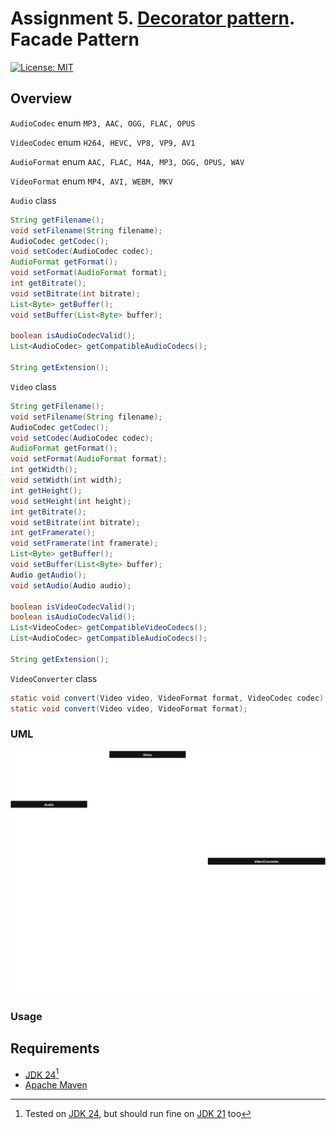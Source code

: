 # Assignment 5. [Decorator pattern](/decorator). Facade Pattern

[![License: MIT](https://img.shields.io/badge/License-MIT-green.svg)](https://opensource.org/license/mit/)

## Overview

`AudioCodec` enum `MP3, AAC, OGG, FLAC, OPUS`

`VideoCodec` enum `H264, HEVC, VP8, VP9, AV1`

`AudioFormat` enum `AAC, FLAC, M4A, MP3, OGG, OPUS, WAV`

`VideoFormat` enum `MP4, AVI, WEBM, MKV`

`Audio` class

```java
String getFilename();
void setFilename(String filename);
AudioCodec getCodec();
void setCodec(AudioCodec codec);
AudioFormat getFormat();
void setFormat(AudioFormat format);
int getBitrate();
void setBitrate(int bitrate);
List<Byte> getBuffer();
void setBuffer(List<Byte> buffer);

boolean isAudioCodecValid();
List<AudioCodec> getCompatibleAudioCodecs();

String getExtension();
```

`Video` class

```java
String getFilename();
void setFilename(String filename);
AudioCodec getCodec();
void setCodec(AudioCodec codec);
AudioFormat getFormat();
void setFormat(AudioFormat format);
int getWidth();
void setWidth(int width);
int getHeight();
void setHeight(int height);
int getBitrate();
void setBitrate(int bitrate);
int getFramerate();
void setFramerate(int framerate);
List<Byte> getBuffer();
void setBuffer(List<Byte> buffer);
Audio getAudio();
void setAudio(Audio audio);

boolean isVideoCodecValid();
boolean isAudioCodecValid();
List<VideoCodec> getCompatibleVideoCodecs();
List<AudioCodec> getCompatibleAudioCodecs();

String getExtension();
```

`VideoConverter` class

```java
static void convert(Video video, VideoFormat format, VideoCodec codec);
static void convert(Video video, VideoFormat format);
```

### UML

![UML](/facade/assets/uml.svg)

### Usage


## Requirements

* [JDK 24](https://jdk.java.net/24/)[^1]
* [Apache Maven](https://maven.apache.org/install.html)


[^1]: Tested on [JDK 24](https://jdk.java.net/24/), but should run fine on [JDK 21](https://jdk.java.net/archive/) too
